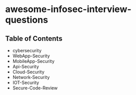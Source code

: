 # awesome-infosec-interview-questions

## Table of Contents

* cybersecurity 
* WebApp-Security
* MobileApp-Security
* Api-Security
* Cloud-Security
* Network-Security
* IOT-Security
* Secure-Code-Review
